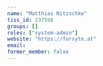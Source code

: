 ```yaml
---
name: "Matthias Nitzschke"
tiss_id: 237598
groups: []
roles: ["system-admin"]
website: "https://forsyte.at"
email:
former_member: false
---
```


<!--
Your custom content goes here.
-->